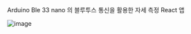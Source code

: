 Arduino Ble 33 nano 의 블루투스 통신을 활용한 자세 측정 React 앱 

![image](https://user-images.githubusercontent.com/84762786/190887360-15f15f1b-480d-4fe7-9a50-dfd0082849c4.png)



